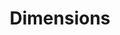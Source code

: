 ---
layout: default
bigquery: https://console.cloud.google.com/bigquery?p=covid-19-dimensions-ai&page=table&d=data&t=publications
contributors: Digital Science, https://www.digital-science.com/
cost: Free for personal, non-commercial use.
description: Dimensions contains more than 100 million publications, ranging from
  articles published in scholarly journals, books and book chapters, to preprints
  and conference proceedings. All publications are contextualized with linked data
  sets, funding, publications, patents, clinical trials, and policy documents. You
  can also view associated categories, funders, institutions, and researcher profiles.
documentation: https://docs.dimensions.ai/bigquery/index.html
last_edit: 04/06/2022, 11:00:02
location: https://www.dimensions.ai/products/free/
maintained_by: Digital Science, https://www.digital-science.com/
schema_fields:
- date_normal
- date_modified
- book_series_title
- jurisdiction
- address
- granted_year
- patent_ids
- resulting_publication_ids
- acknowledgements
- associated_publication_arxiv_id
- funding_currency
- cpc
- active_years
- original_title
- application_number
- journal_lists
- eisbn
- foa_number
- current_assignee_countries
- source_id
- funder_orgs
- types
- granted_date
- assignee_countries
- assignee_orgs
- type
- arxiv_id
- inventor_names
- citations_count
- aliases
- language
- brief_title
- license
- registry
- expiration_year
- original_abstract
- end_date
- priority_date
- funding_jpy
- altmetrics
- associated_publication_pmid
- repository_id
- description
- category_icrp_cso
- category_sdg
- publisher
- associated_publication_doi
- expiration_date
- research_org_countries
- funding_amount
- citation_string
- subtitles
- publication_year
- funding_chf
- associated_grant_ids
- interventions
- proceedings_title
- associated_publication_id
- date
- supporting_grant_ids
- date_inserted
- kind
- reference_ids
- current_assignee
- funder_org_cities
- parent_id
- organisation_details
- repository_url
- email_address
- funding_cad
- funder_org
- start_date
- funding_details
- funding_aud
- clinical_trial_ids
- date_online
- research_org_city_names
- abstract
- original_assignee_countries
- funder_org_countries
- priority_year
- researcher_ids
- open_access_categories
- date_print
- acronyms
- book_title
- metrics
- issue
- category_uoa
- repository_name
- funder_org_state_codes
- phase
- concepts
- research_orgs
- pmcid
- external_ids
- ipcr
- category_for
- legal_events
- date_imported_gbq
- mesh_terms
- editors
- embargo_date
- citations
- open_access_categories_v2
- funding_usd
- journal
- family_members_ids
- research_org_state_names
- category_hra
- relationships
- category_hrcs_hc
- links
- research_org_state_codes
- status
- publication_date
- filing_year
- cited_by_ids
- category_bra
- legal_status
- labels
- research_org_country_names
- start_year
- year
- linkout
- mesh_headings
- publication_ids
- resulting_publication_doi
- volume
- funding_nzd
- wikipedia_url
- filing_status
- funder_org_acronyms
- categories
- category_hrcs_rac
- end_year
- title
- acronym
- funding_eur
- grant_number
- original_assignee_orgs
- category_icrp_ct
- filing_date
- original_assignee
- family_count
- pmid
- established
- authors
- family_id
- investigators
- gender
- current_assignee_orgs
- id
- funding_cny
- funding_gbp
- research_org_cities
- doi
- funder_countries
- conference
- conditions
- created_date
- name
- pages
- isbn
- category_rcdc
shortname: dimensions
tags:
- scholarly literature
- patents
- funding
- clinical trials
- academic profiles
terms_of_use: 'Use of both the Dimensions COVID-19 dataset and full Dimensions dataset
  are subject to the Dimensions Terms of use: https://www.dimensions.ai/policies-terms-legal '
title: Dimensions
uuid: dcff88bd-fe6b-4fdb-8159-809bf9d7bc1c
---